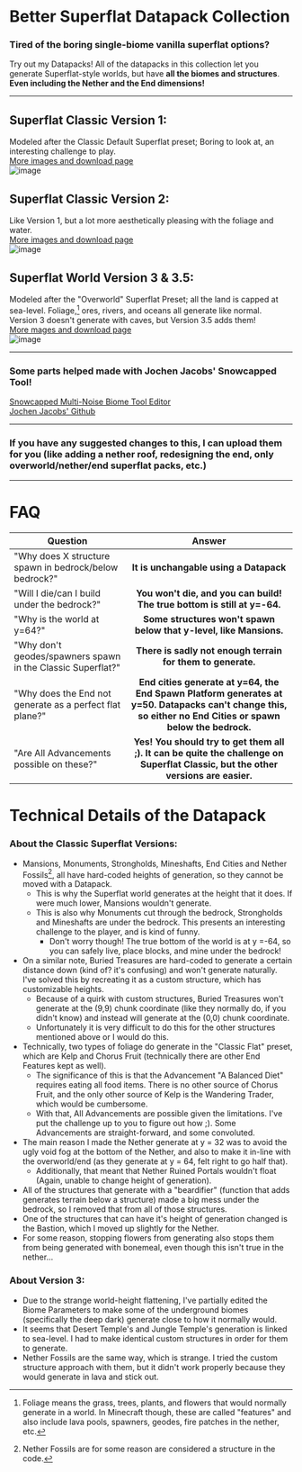 # Better Superflat Datapack Collection

### Tired of the boring single-biome vanilla superflat options?  
Try out my Datapacks!
All of the datapacks in this collection let you generate Superflat-style worlds, but have **all the biomes and structures**.  
**Even including the Nether and the End dimensions!**  

---

## Superflat Classic Version 1:
Modeled after the Classic Default Superflat preset; Boring to look at, an interesting challenge to play.  
[More images and download page](https://github.com/Quidvio/Better-Superflat-Datapacks/releases/tag/V1MC1.20)  
![image](https://github.com/Quidvio/Better-Superflat-Datapacks/assets/105707614/aae4e032-2fba-4e81-8119-73131e2e13ac)

## Superflat Classic Version 2:
Like Version 1, but a lot more aesthetically pleasing with the foliage and water.  
[More images and download page](https://github.com/Quidvio/Better-Superflat-Datapacks/releases/tag/V2MC1.20)  
![image](https://github.com/Quidvio/Better-Superflat-Datapacks/assets/105707614/7ec717c7-0a71-4ae5-85d5-7b68ba91cbc5)

## Superflat World Version 3 & 3.5:
Modeled after the "Overworld" Superflat Preset; all the land is capped at sea-level. Foliage,[^1] ores, rivers, and oceans all generate like normal.  
Version 3 doesn't generate with caves, but Version 3.5 adds them!  
[More mages and download page](https://github.com/Quidvio/Better-Superflat-Datapacks/releases/tag/V3MC1.20)  
![image](https://github.com/Quidvio/Better-Superflat-Datapacks/assets/105707614/b7c5dab9-1970-43f0-95d4-8d2b1ba4e755)

---

### Some parts helped made with Jochen Jacobs' Snowcapped Tool!

[Snowcapped Multi-Noise Biome Tool Editor](https://snowcapped.jacobsjo.eu)  
[Jochen Jacobs' Github](https://github.com/jacobsjo)

---

### If you have any suggested changes to this, I can upload them for you (like adding a nether roof, redesigning the end, only overworld/nether/end superflat packs, etc.)

---

# FAQ
| Question       | Answer         |
| ------------- |:-------------:|
| "Why does X structure spawn in bedrock/below bedrock?"     | **It is unchangable using a Datapack** |
| "Will I die/can I build under the bedrock?"     | **You won't die, and you can build! The true bottom is still at y=-64.** |
|   "Why is the world at y=64?"   | **Some structures won't spawn below that y-level, like Mansions.**      |
| "Why don't geodes/spawners spawn in the Classic Superflat?" | **There is sadly not enough terrain for them to generate.**    |
| "Why does the End not generate as a perfect flat plane?"     | **End cities generate at y=64, the End Spawn Platform generates at y=50. Datapacks can't change this, so either no End Cities or spawn below the bedrock.**         |
|   "Are All Advancements possible on these?"   | **Yes! You should try to get them all ;). It can be quite the challenge on Superflat Classic, but the other versions are easier.**      |

# Technical Details of the Datapack

### About the Classic Superflat Versions:
* Mansions, Monuments, Strongholds, Mineshafts, End Cities and Nether Fossils[^2], all have hard-coded heights of generation, so they cannot be moved with a Datapack.  
  * This is why the Superflat world generates at the height that it does. If were much lower, Mansions wouldn't generate.
  * This is also why Monuments cut through the bedrock, Strongholds and Mineshafts are under the bedrock. This presents an interesting challenge to the player, and is kind of funny.
    * Don't worry though! The true bottom of the world is at y =-64, so you can safely live, place blocks, and mine under the bedrock!
* On a similar note, Buried Treasures are hard-coded to generate a certain distance down (kind of? it's confusing) and won't generate naturally. I've solved this by recreating it as a custom structure, which has customizable heights. 
  * Because of a quirk with custom structures, Buried Treasures won't generate at the (9,9) chunk coordinate (like they normally do, if you didn't know) and instead will generate at the (0,0) chunk coordinate. 
  * Unfortunately it is very difficult to do this for the other structures mentioned above or I would do this.
* Technically, two types of foliage do generate in the "Classic Flat" preset, which are Kelp and Chorus Fruit (technically there are other End Features kept as well).
  * The significance of this is that the Advancement "A Balanced Diet" requires eating all food items. There is no other source of Chorus Fruit, and the only other source of Kelp is the Wandering Trader, which would be cumbersome.
  * With that, All Advancements are possible given the limitations. I've put the challenge up to you to figure out how ;). Some Advancements are straight-forward, and some convoluted.
* The main reason I made the Nether generate at y = 32 was to avoid the ugly void fog at the bottom of the Nether, and also to make it in-line with the overworld/end (as they generate at y = 64, felt right to go half that).
  * Additionally, that meant that Nether Ruined Portals wouldn't float (Again, unable to change height of generation).
* All of the structures that generate with a "beardifier" (function that adds generates terrain below a structure) made a big mess under the bedrock, so I removed that from all of those structures.
* One of the structures that can have it's height of generation changed is the Bastion, which I moved up slightly for the Nether.
* For some reason, stopping flowers from generating also stops them from being generated with bonemeal, even though this isn't true in the nether...

### About Version 3:
* Due to the strange world-height flattening, I've partially edited the Biome Parameters to make some of the underground biomes (specifically the deep dark) generate close to how it normally would.
* It seems that Desert Temple's and Jungle Temple's generation is linked to sea-level. I had to make identical custom structures in order for them to generate.
* Nether Fossils are the same way, which is strange. I tried the custom structure approach with them, but it didn't work properly because they would generate in lava and stick out.

[^1]: Foliage means the grass, trees, plants, and flowers that would normally generate in a world. In Minecraft though, these are called "features" and also include lava pools, spawners, geodes, fire patches in the nether, etc.
[^2]: Nether Fossils are for some reason are considered a structure in the code.
